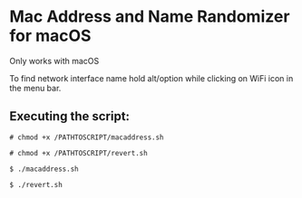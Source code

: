 # Mac Address and Name Randomizer for macOS

Only works with macOS

To find network interface name hold 
alt/option while clicking on WiFi icon in the 
menu bar.

## Executing the script:

```
# chmod +x /PATHTOSCRIPT/macaddress.sh

# chmod +x /PATHTOSCRIPT/revert.sh

$ ./macaddress.sh

$ ./revert.sh
```
